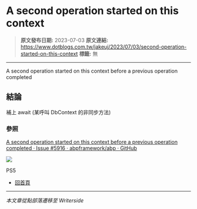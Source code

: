 # A second operation started on this context

> **原文發布日期:** 2023-07-03
> **原文連結:** https://www.dotblogs.com.tw/jakeuj/2023/07/03/second-operation-started-on-this-context
> **標籤:** 無

---

A second operation started on this context before a previous operation completed

## 結論

補上 await (某呼叫 DbContext 的非同步方法)

### 參照

[A second operation started on this context before a previous operation completed · Issue #5916 · abpframework/abp · GitHub](https://github.com/abpframework/abp/issues/5916)

![](https://card.psnprofiles.com/1/jakeuj.png)

PS5

* [回首頁](/jakeuj)

---

*本文章從點部落遷移至 Writerside*

